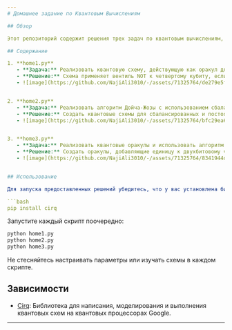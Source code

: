 ```yaml
---
# Домашнее задание по Квантовым Вычислениям

## Обзор

Этот репозиторий содержит решения трех задач по квантовым вычислениям, реализованных на Python с использованием библиотеки Cirq. Задачи включают в себя создание квантовых оракулов и применение алгоритма Гровера для решения конкретных уравнений.

## Содержание

1. **home1.py**
   - **Задача:** Реализовать квантовую схему, действующую как оракул для функции \(f(x_1, x_2, x_3) = x_1 \oplus x_2 \oplus x_3\).
   - **Решение:** Схема применяет вентиль NOT к четвертому кубиту, если сумма первых трех кубитов по модулю 2 равна 1.
   - ![image](https://github.com/NajiAli3010/-/assets/71325764/de279e5f-f657-4c8f-b39d-da863b1748a8)


2. **home2.py**
   - **Задача:** Реализовать алгоритм Дойча-Жозы с использованием сбалансированных и постоянных оракулов.
   - **Решение:** Создать квантовые схемы для сбалансированных и постоянных оракулов. Применить алгоритм Дойча-Жозы для определения, является ли оракул сбалансированным или постоянным.
   - ![image](https://github.com/NajiAli3010/-/assets/71325764/bfc29ea6-b45e-4cdc-bbdb-ae9d17da4673)


3. **home3.py**
   - **Задача:** Реализовать квантовые оракулы и использовать алгоритм Гровера для нахождения решений конкретных уравнений.
   - **Решение:** Создать оракулы, добавляющие единицу к двухбитовому числу (по модулю 4) и проверяющие, что \(x+1 = 3\). Применить алгоритм Гровера для нахождения решений.
   - ![image](https://github.com/NajiAli3010/-/assets/71325764/8341944d-ff68-4a31-992d-4286f91a61ae)


## Использование

Для запуска предоставленных решений убедитесь, что у вас установлена библиотека Cirq. Вы можете установить ее с помощью:

```bash
pip install cirq
```

Запустите каждый скрипт поочередно:

```bash
python home1.py
python home2.py
python home3.py
```

Не стесняйтесь настраивать параметры или изучать схемы в каждом скрипте.

## Зависимости

- [Cirq](https://github.com/quantumlib/Cirq): Библиотека для написания, моделирования и выполнения квантовых схем на квантовых процессорах Google.

---
```

